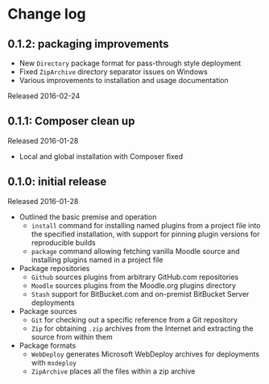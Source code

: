 # Change log

## 0.1.2: packaging improvements

* New ```Directory``` package format for pass-through style deployment
* Fixed ```ZipArchive``` directory separator issues on Windows
* Various improvements to installation and usage documentation

Released 2016-02-24

## 0.1.1: Composer clean up

Released 2016-01-28

* Local and global installation with Composer fixed

## 0.1.0: initial release

Released 2016-01-28

* Outlined the basic premise and operation
    * ```install``` command for installing named plugins from a project file
      into the specified installation, with support for pinning plugin versions
      for reproducible builds
    * ```package``` command allowing fetching vanilla Moodle source and
      installing plugins named in a project file
* Package repositories
    * ```Github``` sources plugins from arbitrary GitHub.com repositories
    * ```Moodle``` sources plugins from the Moodle.org plugins directory
    * ```Stash``` support for BitBucket.com and on-premist BitBucket Server
      deployments
* Package sources
    * ```Git``` for checking out a specific reference from a Git repository
    * ```Zip``` for obtaining ```.zip``` archives from the Internet and
      extracting the source from within them
* Package formats
    * ```WebDeploy``` generates Microsoft WebDeploy archives for deployments
      with ```msdeploy```
    * ```ZipArchive``` places all the files within a zip archive
